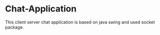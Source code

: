 # Chat-Application
This client server chat application is based on java swing and used socket package.
